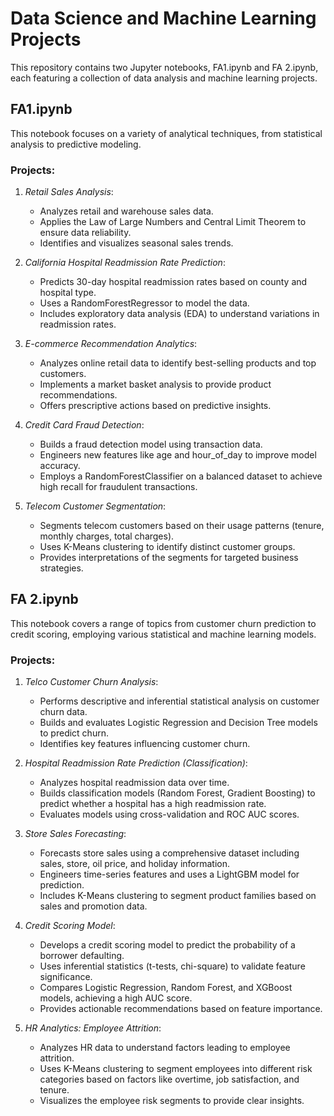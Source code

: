 # Data Science and Machine Learning Projects

This repository contains two Jupyter notebooks, FA1.ipynb and FA 2.ipynb, each featuring a collection of data analysis and machine learning projects.

## FA1.ipynb

This notebook focuses on a variety of analytical techniques, from statistical analysis to predictive modeling.

### Projects:

1.  *Retail Sales Analysis*:
    *   Analyzes retail and warehouse sales data.
    *   Applies the Law of Large Numbers and Central Limit Theorem to ensure data reliability.
    *   Identifies and visualizes seasonal sales trends.

2.  *California Hospital Readmission Rate Prediction*:
    *   Predicts 30-day hospital readmission rates based on county and hospital type.
    *   Uses a RandomForestRegressor to model the data.
    *   Includes exploratory data analysis (EDA) to understand variations in readmission rates.

3.  *E-commerce Recommendation Analytics*:
    *   Analyzes online retail data to identify best-selling products and top customers.
    *   Implements a market basket analysis to provide product recommendations.
    *   Offers prescriptive actions based on predictive insights.

4.  *Credit Card Fraud Detection*:
    *   Builds a fraud detection model using transaction data.
    *   Engineers new features like age and hour_of_day to improve model accuracy.
    *   Employs a RandomForestClassifier on a balanced dataset to achieve high recall for fraudulent transactions.

5.  *Telecom Customer Segmentation*:
    *   Segments telecom customers based on their usage patterns (tenure, monthly charges, total charges).
    *   Uses K-Means clustering to identify distinct customer groups.
    *   Provides interpretations of the segments for targeted business strategies.

## FA 2.ipynb

This notebook covers a range of topics from customer churn prediction to credit scoring, employing various statistical and machine learning models.

### Projects:

1.  *Telco Customer Churn Analysis*:
    *   Performs descriptive and inferential statistical analysis on customer churn data.
    *   Builds and evaluates Logistic Regression and Decision Tree models to predict churn.
    *   Identifies key features influencing customer churn.

2.  *Hospital Readmission Rate Prediction (Classification)*:
    *   Analyzes hospital readmission data over time.
    *   Builds classification models (Random Forest, Gradient Boosting) to predict whether a hospital has a high readmission rate.
    *   Evaluates models using cross-validation and ROC AUC scores.

3.  *Store Sales Forecasting*:
    *   Forecasts store sales using a comprehensive dataset including sales, store, oil price, and holiday information.
    *   Engineers time-series features and uses a LightGBM model for prediction.
    *   Includes K-Means clustering to segment product families based on sales and promotion data.

4.  *Credit Scoring Model*:
    *   Develops a credit scoring model to predict the probability of a borrower defaulting.
    *   Uses inferential statistics (t-tests, chi-square) to validate feature significance.
    *   Compares Logistic Regression, Random Forest, and XGBoost models, achieving a high AUC score.
    *   Provides actionable recommendations based on feature importance.

5.  *HR Analytics: Employee Attrition*:
    *   Analyzes HR data to understand factors leading to employee attrition.
    *   Uses K-Means clustering to segment employees into different risk categories based on factors like overtime, job satisfaction, and tenure.
    *   Visualizes the employee risk segments to provide clear insights.
